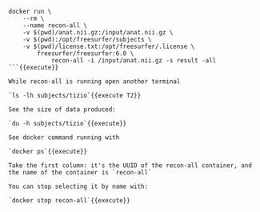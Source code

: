 ```
docker run \
    --rm \
    --name recon-all \
    -v $(pwd)/anat.nii.gz:/input/anat.nii.gz \
    -v $(pwd):/opt/freesurfer/subjects \
    -v $(pwd)/license.txt:/opt/freesurfer/.license \
        freesurfer/freesurfer:6.0 \
            recon-all -i /input/anat.nii.gz -s result -all
```{{execute}}

While recon-all is running open another terminal

`ls -lh subjects/tizio`{{execute T2}}

See the size of data produced:

`du -h subjects/tizio`{{execute}}

See docker command running with

`docker ps`{{execute}}

Take the first column: it's the UUID of the recon-all container, and the name of the container is `recon-all`

You can stop selecting it by name with:

`docker stop recon-all`{{execute}}
